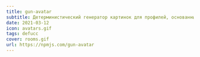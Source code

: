 ```yaml
---
title: gun-avatar
subtitle: Детерминистический генератор картинок для профилей, основанных на криптографических ключах GUN SEA
date: 2021-03-12
icon: avatars.gif
tags: defucc
cover: rooms.gif
url: https://npmjs.com/gun-avatar
---
```

